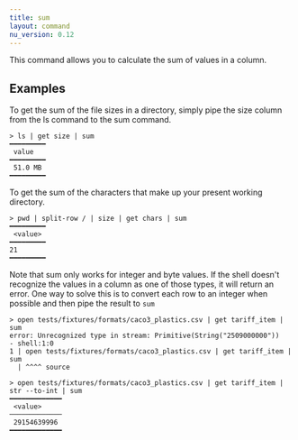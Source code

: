 ```yaml
---
title: sum
layout: command
nu_version: 0.12
---
```

This command allows you to calculate the sum of values in a column.

## Examples
To get the sum of the file sizes in a directory, simply pipe the size column from the ls command to the sum command.

```shell
> ls | get size | sum
━━━━━━━━━
 value
━━━━━━━━━
 51.0 MB
━━━━━━━━━
```

To get the sum of the characters that make up your  present working directory.
```shell
> pwd | split-row / | size | get chars | sum
━━━━━━━━━
 <value>
━━━━━━━━━
21
━━━━━━━━━
```

Note that sum only works for integer and byte values. If the shell doesn't recognize the values in a column as one of those types, it will return an error.
One way to solve this is to convert each row to an integer when possible and then pipe the result to `sum`

```shell
> open tests/fixtures/formats/caco3_plastics.csv | get tariff_item | sum
error: Unrecognized type in stream: Primitive(String("2509000000"))
- shell:1:0
1 | open tests/fixtures/formats/caco3_plastics.csv | get tariff_item | sum
  | ^^^^ source
```

```shell
> open tests/fixtures/formats/caco3_plastics.csv | get tariff_item | str --to-int | sum
━━━━━━━━━━━━━
 <value>
─────────────
 29154639996
━━━━━━━━━━━━━
```
